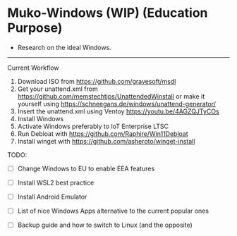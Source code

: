 # Muko-Windows (WIP) (Education Purpose)
- Research on the ideal Windows.

---

Current Workflow
1. Download ISO from https://github.com/gravesoft/msdl
2. Get your unattend.xml from https://github.com/memstechtips/UnattendedWinstall or make it yourself using https://schneegans.de/windows/unattend-generator/
3. Insert the unattend.xml using Ventoy https://youtu.be/4AGZQJTyCOs
4. Install Windows
5. Activate Windows preferably to IoT Enterprise LTSC
6. Run Debloat with https://github.com/Raphire/Win11Debloat
7. Install winget with https://github.com/asheroto/winget-install

TODO:
- [ ] Change Windows to EU to enable EEA features
- [ ] Install WSL2 best practice
- [ ] Install Android Emulator
- [ ] List of nice Windows Apps alternative to the current popular ones
- [ ] Backup guide and how to switch to Linux (and the opposite)

